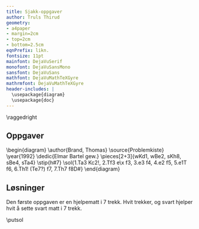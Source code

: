 ```yaml
---
title: Sjakk-oppgaver
author: Truls Thirud
geometry: 
- a4paper
- margin=2cm
- top=2cm
- bottom=2.5cm
eqnPrefix: likn.
fontsize: 11pt
mainfont: DejaVuSerif
monofont: DejaVuSansMono
sansfont: DejaVuSans
mathfont: DejaVuMathTeXGyre
mathrmfont: DejaVuMathTeXGyre
header-includes: |
  \usepackage{diagram}
  \usepackage{doc}
---
```

\raggedright

## Oppgaver

\begin{diagram}
\author{Brand, Thomas}
\source{Problemkiste} \year{1992}
\dedic{Elmar Bartel gew.}
\pieces[2+3]{wKd1, wBe2, sKh8, sBe4, sTa4}
\stip{h\#7}
\sol{1.Ta3 Kc2!, 2.Tf3 e\x f3, 3.e3 f4, 4.e2 f5, 5.e1T f6, 6.Th1! (Te7?) f7, 7.Th7 f8D\#}
\end{diagram}

## Løsninger

Den første oppgaven er en hjelpematt i 7 trekk. Hvit trekker, og svart hjelper hvit å sette svart matt i 7 trekk.

\putsol
